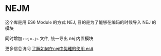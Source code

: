 # NEJM

这个库是用 ES6 Module 的方式 NEJ, 目的是为了能够在编码的时候导入 NEJ 的模块

同时增加 `nejm.js` 文件, 统一导出 nej 内置模块

更多信息访问 [了解如何在nej中优雅的使用 es6](https://github.com/lleohao/babel-plugin-transform-es2015-modules-nej) 


